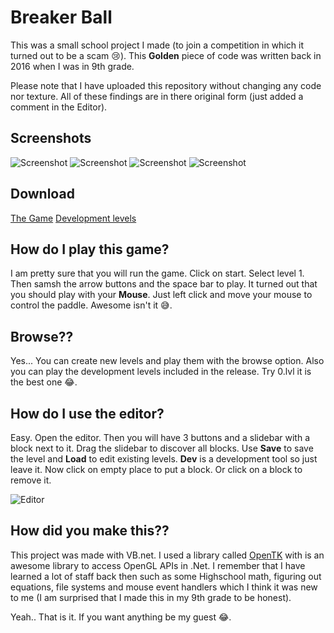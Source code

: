 # Breaker Ball
 This was a small school project I made (to join a competition in which it turned out to be a scam 😢). This **Golden** piece of code was written back in 2016 when I was in 9th grade.
 
 Please note that I have uploaded this repository without changing any code nor texture. All of these findings are in there original form (just added a comment in the Editor).
 
 ## Screenshots
 ![Screenshot](https://i.imgur.com/UrGsoOb.png)
 ![Screenshot](https://i.imgur.com/oHUALPH.png)
 ![Screenshot](https://i.imgur.com/FK5okfU.png)
 ![Screenshot](https://i.imgur.com/IkbQMj3.png)
 
 ## Download
 [The Game](https://github.com/KareemMAX/Breaker-Ball/releases/download/v1.0/Bins.zip)
 [Development levels](https://github.com/KareemMAX/Breaker-Ball/releases/download/v1.0/Levels.zip)
 
 
 ## How do I play this game?
 I am pretty sure that you will run the game. Click on start. Select level 1. Then samsh the arrow buttons and the space bar to play.
 It turned out that you should play with your **Mouse**. Just left click and move your mouse to control the paddle. Awesome isn't it 😅.
 
 ## Browse??
 Yes... You can create new levels and play them with the browse option. Also you can play the development levels included in the release. Try 0.lvl it is the best one 😂.
 
 ## How do I use the editor?
 Easy. Open the editor. Then you will have 3 buttons and a slidebar with a block next to it. 
 Drag the slidebar to discover all blocks. Use **Save** to save the level and **Load** to edit existing levels. **Dev** is a development tool so just leave it.
 Now click on empty place to put a block. Or click on a block to remove it.
 
 ![Editor](https://i.imgur.com/BsIFmzk.png)
 
 ## How did you make this??
 This project was made with VB.net. I used a library called [OpenTK](https://opentk.net/) with is an awesome library to access OpenGL APIs in .Net. I remember that I have learned a lot of staff back then such as some Highschool math, figuring out equations, file systems and mouse event handlers which I think it was new to me (I am surprised that I made this in my 9th grade to be honest).
 
 Yeah.. That is it. If you want anything be my guest 😂.
